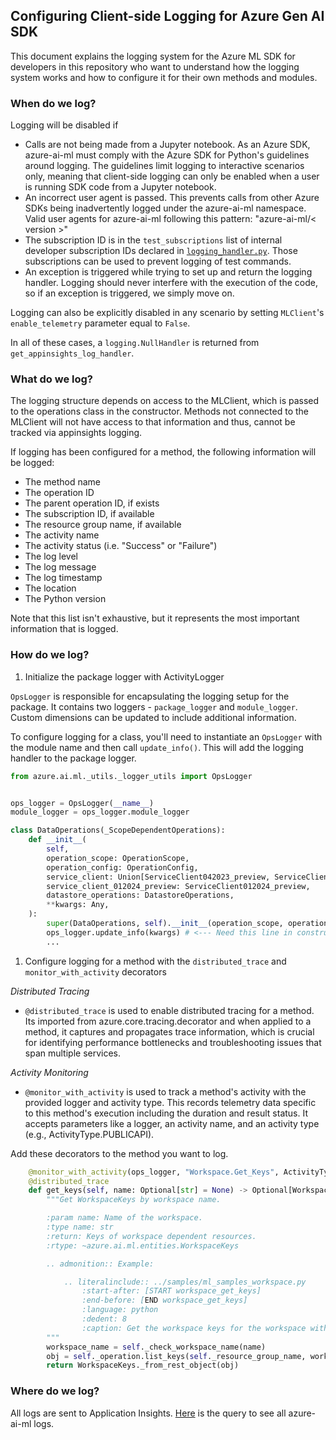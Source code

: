 ## Configuring Client-side Logging for Azure Gen AI SDK


This document explains the logging system for the Azure ML SDK for developers in this repository who want to understand how the logging system works and how to configure it for their own methods and modules.

### When do we log?

Logging will be disabled if
 - Calls are not being made from a Jupyter notebook. As an Azure SDK, azure-ai-ml must comply with the Azure SDK for Python's guidelines around logging. The guidelines limit logging to interactive scenarios only, meaning that client-side logging can only be enabled when a user is running SDK code from a Jupyter notebook.
 - An incorrect user agent is passed. This prevents calls from other Azure SDKs being inadvertently logged under the azure-ai-ml namespace. Valid user agents for azure-ai-ml following this pattern: "azure-ai-ml/< version >"
 - The subscription ID is in the `test_subscriptions` list of internal developer subscription IDs declared in [`logging_handler.py`](https://github.com/Azure/azure-sdk-for-python/blob/main/sdk/ml/azure-ai-ml/azure/ai/ml/_telemetry/logging_handler.py). Those subscriptions can be used to prevent logging of test commands.
 - An exception is triggered while trying to set up and return the logging handler. Logging should never interfere with the execution of the code, so if an exception is triggered, we simply move on.

Logging can also be explicitly disabled in any scenario by setting `MLClient`'s `enable_telemetry` parameter equal to `False`.

In all of these cases, a `logging.NullHandler` is returned from `get_appinsights_log_handler`.

### What do we log?

The logging structure depends on access to the MLClient, which is passed to the operations class in the constructor. Methods not connected to the MLClient will not have access to that information and thus, cannot be tracked via appinsights logging.

If logging has been configured for a method, the following information will be logged:
 - The method name
 - The operation ID
 - The parent operation ID, if exists
 - The subscription ID, if available
 - The resource group name, if available
 - The activity name
 - The activity status (i.e. "Success" or "Failure")
 - The log level
 - The log message
 - The log timestamp
 - The location
 - The Python version

Note that this list isn't exhaustive, but it represents the most important information that is logged.

### How do we log?

1. Initialize the package logger with ActivityLogger

`OpsLogger` is responsible for encapsulating the logging setup for the package. It contains two loggers - `package_logger` and `module_logger`. Custom dimensions can be updated to include additional information.

To configure logging for a class, you'll need to instantiate an `OpsLogger` with the module name and then call `update_info()`. This will add the logging handler to the package logger.


```python
from azure.ai.ml._utils._logger_utils import OpsLogger


ops_logger = OpsLogger(__name__)
module_logger = ops_logger.module_logger

class DataOperations(_ScopeDependentOperations):
    def __init__(
        self,
        operation_scope: OperationScope,
        operation_config: OperationConfig,
        service_client: Union[ServiceClient042023_preview, ServiceClient102021Dataplane],
        service_client_012024_preview: ServiceClient012024_preview,
        datastore_operations: DatastoreOperations,
        **kwargs: Any,
    ):
        super(DataOperations, self).__init__(operation_scope, operation_config)
        ops_logger.update_info(kwargs) # <--- Need this line in constructor
        ...
```

1. Configure logging for a method with the `distributed_trace` and `monitor_with_activity` decorators

*Distributed Tracing*
 - `@distributed_trace` is used to enable distributed tracing for a method. Its imported from azure.core.tracing.decorator and when applied to a method, it captures and propagates trace information, which is crucial for identifying performance bottlenecks and troubleshooting issues that span multiple services.

*Activity Monitoring*
 - `@monitor_with_activity` is used to track a method's activity with the provided logger and activity type. This records telemetry data specific to this method's execution including the duration and result status. It accepts parameters like a logger, an activity name, and an activity type (e.g., ActivityType.PUBLICAPI).

Add these decorators to the method you want to log.

```python
    @monitor_with_activity(ops_logger, "Workspace.Get_Keys", ActivityType.PUBLICAPI)
    @distributed_trace
    def get_keys(self, name: Optional[str] = None) -> Optional[WorkspaceKeys]:
        """Get WorkspaceKeys by workspace name.

        :param name: Name of the workspace.
        :type name: str
        :return: Keys of workspace dependent resources.
        :rtype: ~azure.ai.ml.entities.WorkspaceKeys

        .. admonition:: Example:

            .. literalinclude:: ../samples/ml_samples_workspace.py
                :start-after: [START workspace_get_keys]
                :end-before: [END workspace_get_keys]
                :language: python
                :dedent: 8
                :caption: Get the workspace keys for the workspace with the given name.
        """
        workspace_name = self._check_workspace_name(name)
        obj = self._operation.list_keys(self._resource_group_name, workspace_name)
        return WorkspaceKeys._from_rest_object(obj)
```

### Where do we log?
All logs are sent to Application Insights. [Here](https://ms.portal.azure.com#@72f988bf-86f1-41af-91ab-2d7cd011db47/blade/Microsoft_OperationsManagementSuite_Workspace/Logs.ReactView/resourceId/%2Fsubscriptions%2F589c7ae9-223e-45e3-a191-98433e0821a9%2FresourceGroups%2Fvienna-sdk%2Fproviders%2Fmicrosoft.insights%2Fcomponents%2Fvienna-sdk-unitedstates/source/LogsBlade.AnalyticsShareLinkToQuery/q/H4sIAAAAAAAAA42Rz0rEQAzG7z5F7KkFV%252FBuhUVBvPkGJU5DO7IzGZKMVfHhnarb1suy13zf98s%252FE3SkF18wjSQE5gOpYUhw1wIOXN%252BMDWDsN8ItRJ7qZomUuuJAUFQxnbyNUO2d%252BTdvH%252Fcc0oGM%252BmrtwGri41C7rMbhoXCjeo56nZWkK6RoDVy2UM0Zejcq3WdpPyvQngdYo5pf1IlPVixP%252Fcn81tr5fgMRUs7i6FE4p5OMo7MbZmsXMdCGw4kEz5hk8f0fYyk%252Fo5Qtz4akH%252Fsf6%252FcN60UdR0MfFSr8zEI79LtwmG%252BfhF%252FJ2fr6q%252BOvvwF2fSfoNQIAAA%253D%253D) is the query to see all azure-ai-ml logs.
